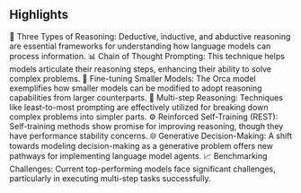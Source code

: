 ## Highlights ## 

🤖 Three Types of Reasoning: Deductive, inductive, and abductive reasoning are essential frameworks for understanding how language models can process information.
📊 Chain of Thought Prompting: This technique helps models articulate their reasoning steps, enhancing their ability to solve complex problems.
🔄 Fine-tuning Smaller Models: The Orca model exemplifies how smaller models can be modified to adopt reasoning capabilities from larger counterparts.
🧠 Multi-step Reasoning: Techniques like least-to-most prompting are effectively utilized for breaking down complex problems into simpler parts.
⚙️ Reinforced Self-Training (REST): Self-training methods show promise for improving reasoning, though they have performance stability concerns.
🌐 Generative Decision-Making: A shift towards modeling decision-making as a generative problem offers new pathways for implementing language model agents.
📈 Benchmarking Challenges: Current top-performing models face significant challenges, particularly in executing multi-step tasks successfully.
